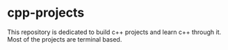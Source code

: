 # cpp-projects
This repository is dedicated to build c++ projects and learn c++ through it. Most of the projects are terminal based. 
